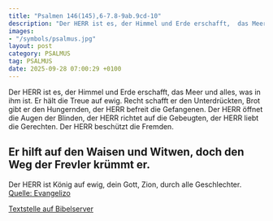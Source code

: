 ```yaml
---
title: "Psalmen 146(145),6-7.8-9ab.9cd-10"
description: "Der HERR ist es, der Himmel und Erde erschafft,  das Meer und alles, was in ihm ist.  Er hält die Treue auf ewig. Recht schafft er den Unterdrückten, Brot gibt er den Hungernden, der HERR befreit die Gefangenen. Der HERR öffnet die Augen der Blinden, der HERR richtet auf die Ge...."
images:
- "/symbols/psalmus.jpg"
layout: post
category: PSALMUS
tag: PSALMUS
date: 2025-09-28 07:00:29 +0100
---
```

Der HERR ist es, der Himmel und Erde erschafft, 
das Meer und alles, was in ihm ist. 
Er hält die Treue auf ewig.
Recht schafft er den Unterdrückten, Brot gibt er den Hungernden, der HERR befreit die Gefangenen.
Der HERR öffnet die Augen der Blinden, der HERR richtet auf die Gebeugten, der HERR liebt die Gerechten.<!--more-->
Der HERR beschützt die Fremden.

Er hilft auf den Waisen und Witwen,
doch den Weg der Frevler krümmt er.
-
Der HERR ist König auf ewig, dein Gott, Zion, durch alle Geschlechter.<br>
[Quelle: Evangelizo](https://evangeliumtagfuertag.org/DE/gospel)

[Textstelle auf Bibelserver](https://www.bibleserver.com/EU/ps146(145),6-7.8-9ab.9cd-10)
